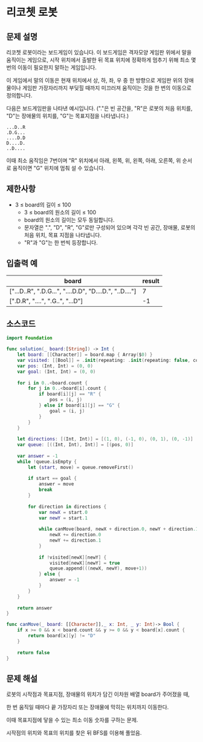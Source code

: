 # 리코쳇 로봇

## 문제 설명
리코쳇 로봇이라는 보드게임이 있습니다.
이 보드게임은 격자모양 게임판 위에서 말을 움직이는 게임으로, 시작 위치에서 출발한 뒤 목표 위치에 정확하게 멈추기 위해 최소 몇 번의 이동이 필요한지 말하는 게임입니다.

이 게임에서 말의 이동은 현재 위치에서 상, 하, 좌, 우 중 한 방향으로 게임판 위의 장애물이나 게임판 가장자리까지 부딪힐 때까지 미끄러져 움직이는 것을 한 번의 이동으로 정의합니다.

다음은 보드게임판을 나타낸 예시입니다. ("."은 빈 공간을, "R"은 로봇의 처음 위치를, "D"는 장애물의 위치를, "G"는 목표지점을 나타냅니다.)
```
...D..R
.D.G...
....D.D
D....D.
..D....
```
이때 최소 움직임은 7번이며 "R" 위치에서 아래, 왼쪽, 위, 왼쪽, 아래, 오른쪽, 위 순서로 움직이면 "G" 위치에 멈춰 설 수 있습니다.

## 제한사항
 - 3 ≤ board의 길이 ≤ 100
    - 3 ≤ board의 원소의 길이 ≤ 100
    - board의 원소의 길이는 모두 동일합니다.
    - 문자열은 ".", "D", "R", "G"로만 구성되어 있으며 각각 빈 공간, 장애물, 로봇의 처음 위치, 목표 지점을 나타냅니다.
    - "R"과 "G"는 한 번씩 등장합니다.

## 입출력 예
|board|result|
|-|------|
|["...D..R", ".D.G...", "....D.D", "D....D.", "..D...."]|7|
|[".D.R", "....", ".G..", "...D"]|-1|


## 소스코드
```Swift
import Foundation

func solution(_ board:[String]) -> Int {
    let board: [[Character]] = board.map { Array($0) }
    var visited: [[Bool]] = .init(repeating: .init(repeating: false, count: board[0].count), count: board.count)
    var pos: (Int, Int) = (0, 0)
    var goal: (Int, Int) = (0, 0)
    
    for i in 0..<board.count {
        for j in 0..<board[i].count {
            if board[i][j] == "R" { 
                pos = (i, j)
            } else if board[i][j] == "G" {
                goal = (i, j)
            }
        }
    }
    
    let directions: [(Int, Int)] = [(1, 0), (-1, 0), (0, 1), (0, -1)]
    var queue: [((Int, Int), Int)] = [(pos, 0)]
    
    var answer = -1
    while !queue.isEmpty {
        let (start, move) = queue.removeFirst()
        
        if start == goal {
            answer = move
            break
        }
        
        for direction in directions {
            var newX = start.0
            var newY = start.1
            
            while canMove(board, newX + direction.0, newY + direction.1) {
                newX += direction.0
                newY += direction.1
            }
            
            if !visited[newX][newY] {
                visited[newX][newY] = true
                queue.append(((newX, newY), move+1))
            } else {
                answer = -1
            }
        }
    }
    
    return answer
}

func canMove(_ board: [[Character]],_ x: Int, _ y: Int)-> Bool {
    if x >= 0 && x < board.count && y >= 0 && y < board[x].count {
        return board[x][y] != "D"
    }
    
    return false
}
```

## 문제 해설

로봇의 시작점과 목표지점, 장애물의 위치가 담긴 이차원 배열 board가 주어졌을 때,

한 번 움직일 때마다 끝 가장자리 또는 장애물에 막히는 위치까지 이동한다.

이때 목표지점에 닿을 수 있는 최소 이동 숫자를 구하는 문제.

시작점의 위치와 목표의 위치를 찾은 뒤 BFS를 이용해 풀었음.